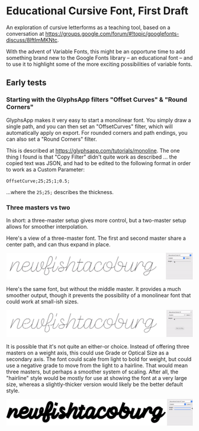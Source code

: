 # Educational Cursive Font, First Draft

An exploration of cursive letterforms as a teaching tool, based on a conversation at https://groups.google.com/forum/#!topic/googlefonts-discuss/8lftImMKNtc.

With the advent of Variable Fonts, this might be an opportune time to add something brand new to the Google Fonts library – an educational font – and to use it to highlight some of the more exciting possibilities of variable fonts.

## Early tests

### Starting with the GlyphsApp filters "Offset Curves" & "Round Corners"

GlyphsApp makes it very easy to start a monolinear font. You simply draw a single path, and you can then set an "OffsetCurves" filter, which will automatically apply on export. For rounded corners and path endings, you can also set a "Round Corners" filter.

This is described at https://glyphsapp.com/tutorials/monoline. The one thing I found is that "Copy Filter" didn't quite work as described ... the copied text was JSON, and had to be edited to the following format in order to work as a Custom Parameter:

```
OffsetCurve;25;25;1;0.5;
```

...where the `25;25;` describes the thickness.

### Three masters vs two

In short: a three-master setup gives more control, but a two-master setup allows for smoother interpolation.

Here's a view of a three-master font. The first and second master share a center path, and can thus expand in place.

![Cursive from three masters](assets/cursive_vf_v1.gif)

Here's the same font, but without the middle master. It provides a much smoother output, though it prevents the possibility of a monolinear font that could work at small-ish sizes.

![Cursive from two masters](assets/cursive_vf_two_masters.gif)

It is possible that it's not quite an either-or choice. Instead of offering three masters on a weight axis, this could use Grade or Optical Size as a secondary axis. The font could scale from light to bold for weight, but could use a negative grade to move from the light to a hairline. That would mean three masters, but perhaps a smoother system of scaling. After all, the "hairline" style would be mostly for use at showing the font at a very large size, whereas a slightly-thicker version would likely be the better default style.

![Cursive from two axes](assets/cursive_vf_two_axes.gif)
